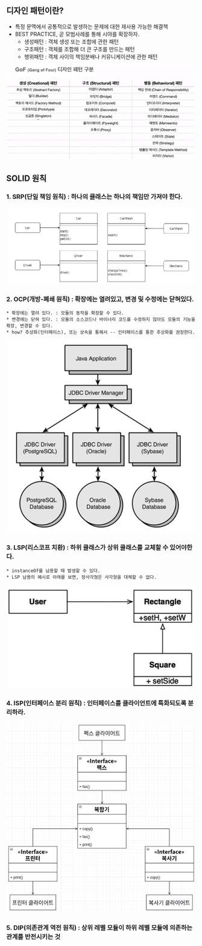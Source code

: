 ## 디자인 패턴이란?
- 특정 문맥에서 공통적으로 발생하는 문제에 대한 재사용 가능한 해결책
- BEST PRACTICE, 곧 모범사례를 통해 시야를 확장하자.
    * 생성패턴 : 객체 생성 또는 조합에 관한 패턴
    * 구조패턴 : 객체를 조합해 더 큰 구조를 만드는 패턴
    * 행위패턴 : 객체 사이의 책임분배나 커뮤니케이션에 관한 패턴

![img_5.png](../images/Design-pattern/img_5.png)

## SOLID 원칙
### 1. SRP(단일 책임 원칙) : 하나의 클래스는 하나의 책임만 가져야 한다.
   ![img_2.png](../images/Design-pattern/img_2.png)
### 2. OCP(개방-폐쇄 원칙) : 확장에는 열려있고, 변경 및 수정에는 닫혀있다.
    * 확장에는 열려 있다. : 모듈의 동작을 확장할 수 있다.
    * 변경에는 닫혀 있다. : 모듈의 소스코드나 바이너리 코드를 수정하지 않아도 모듈의 기능을 확장, 변경할 수 있다.
    * how? 추상화(인터페이스), 또는 상속을 통해서 -- 인터페이스를 통한 추상화를 권장한다.
   ![img_1.png](../images/Design-pattern/img_1.png)
### 3. LSP(리스코프 치환)  : 하위 클래스가 상위 클래스를 교체할 수 있어야한다.
    * instanceOf를 남용할 때 발생할 수 있다.
    * LSP 남용의 예시로 아래를 보면, 정사각형은 사각형을 대체할 수 없다. 
   ![img_3.png](../images/Design-pattern/img_3.png)
### 4. ISP(인터페이스 분리 원칙) : 인터페이스를 클라이언트에 특화되도록 분리하라.
   ![img_4.png](../images/Design-pattern/img_4.png)
### 5. DIP(의존관계 역전 원칙) : 상위 레벨 모듈이 하위 레벨 모듈에 의존하는 관계를 반전시키는 것